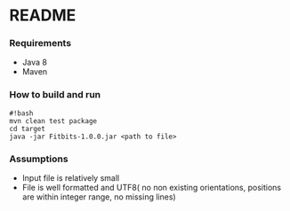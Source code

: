 # README #

### Requirements ###

* Java 8
* Maven

### How to build and run ###

```
#!bash
mvn clean test package
cd target
java -jar Fitbits-1.0.0.jar <path to file>
```

### Assumptions ###
* Input file is relatively small
* File is well formatted and UTF8( no non existing orientations, positions are within integer range, no missing lines)